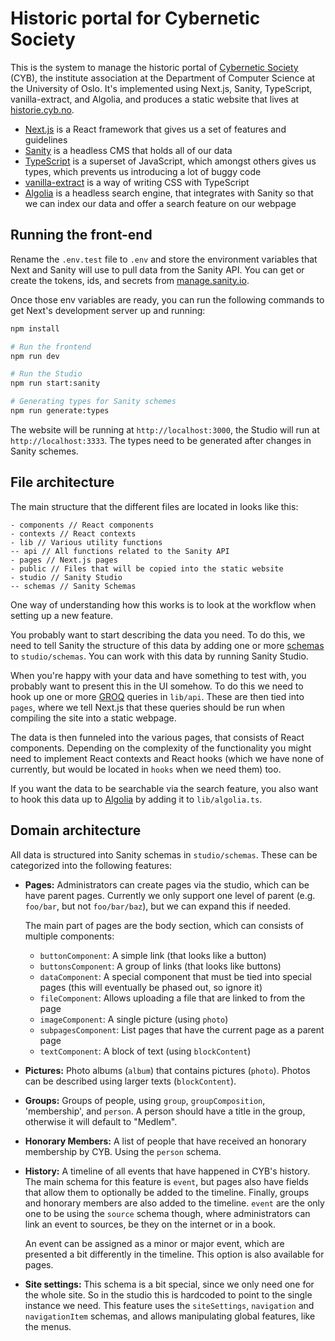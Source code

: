 # Historic portal for Cybernetic Society

This is the system to manage the historic portal of [Cybernetic Society](https://cyb.no/) (CYB),
the institute association at the Department of Computer Science at the University of Oslo. It's
implemented using Next.js, Sanity, TypeScript, vanilla-extract, and Algolia, and produces a
static website that lives at [historie.cyb.no](https://historie.cyb.no).

- [Next.js](https://nextjs.org/) is a React framework that gives us a set of features and guidelines
- [Sanity](https://www.sanity.io/) is a headless CMS that holds all of our data
- [TypeScript](https://www.typescriptlang.org/) is a superset of JavaScript, which amongst others
  gives us types, which prevents us introducing a lot of buggy code
- [vanilla-extract](https://vanilla-extract.style/) is a way of writing CSS with TypeScript
- [Algolia](https://www.algolia.com/) is a headless search engine, that integrates with Sanity so
  that we can index our data and offer a search feature on our webpage

## Running the front-end

Rename the `.env.test` file to `.env` and store the environment variables that Next and Sanity will
use to pull data from the Sanity API. You can get or create the tokens, ids, and secrets from
[manage.sanity.io](https://manage.sanity.io).

Once those env variables are ready, you can run the following commands to get Next's development
server up and running:

```bash
npm install

# Run the frontend
npm run dev

# Run the Studio
npm run start:sanity

# Generating types for Sanity schemes
npm run generate:types
```

The website will be running at `http://localhost:3000`, the Studio will run at
`http://localhost:3333`. The types need to be generated after changes in Sanity schemes.

## File architecture

The main structure that the different files are located in looks like this:

```
- components // React components
- contexts // React contexts
- lib // Various utility functions
-- api // All functions related to the Sanity API
- pages // Next.js pages
- public // Files that will be copied into the static website
- studio // Sanity Studio
-- schemas // Sanity Schemas
```

One way of understanding how this works is to look at the workflow when setting up a new feature.

You probably want to start describing the data you need. To do this, we need to tell Sanity the
structure of this data by adding one or more [schemas](https://www.sanity.io/docs/schema-types) to
`studio/schemas`. You can work with this data by running Sanity Studio.

When you're happy with your data and have something to test with, you probably want to present this
in the UI somehow. To do this we need to hook up one or more [GROQ](https://www.sanity.io/docs/groq)
queries in `lib/api`. These are then tied into `pages`, where we tell Next.js that these queries
should be run when compiling the site into a static webpage.

The data is then funneled into the various pages, that consists of React components. Depending on
the complexity of the functionality you might need to implement React contexts and React hooks
(which we have none of currently, but would be located in `hooks` when we need them) too.

If you want the data to be searchable via the search feature, you also want to hook this data up
to [Algolia](https://www.algolia.com/) by adding it to `lib/algolia.ts`.

## Domain architecture

All data is structured into Sanity schemas in `studio/schemas`. These can be categorized into the
following features:

- **Pages:** Administrators can create pages via the studio, which can be have parent pages.
  Currently we only support one level of parent (e.g. `foo/bar`, but not `foo/bar/baz`), but we can
  expand this if needed.

  The main part of pages are the body section, which can consists of multiple components:
  - `buttonComponent`: A simple link (that looks like a button)
  - `buttonsComponent`: A group of links (that looks like buttons)
  - `dataComponent`: A special component that must be tied into special pages (this will eventually
    be phased out, so ignore it)
  - `fileComponent`: Allows uploading a file that are linked to from the page
  - `imageComponent`: A single picture (using `photo`)
  - `subpagesComponent`: List pages that have the current page as a parent page
  - `textComponent`: A block of text (using `blockContent`)
- **Pictures:** Photo albums (`album`) that contains pictures (`photo`). Photos can be described
  using larger texts (`blockContent`).
- **Groups:** Groups of people, using `group`, `groupComposition`, 'membership', and `person`.
  A person should have a title in the group, otherwise it will default to "Medlem".
- **Honorary Members:** A list of people that have received an honorary membership by CYB. Using
  the `person` schema.
- **History:** A timeline of all events that have happened in CYB's history. The main schema for
  this feature is `event`, but pages also have fields that allow them to optionally
  be added to the timeline. Finally, groups and honorary members are also added to the timeline.
  `event` are the only one to be using the `source` schema though, where administrators can link
  an event to sources, be they on the internet or in a book.

  An event can be assigned as a minor or major event, which are presented a bit differently in the
  timeline. This option is also available for pages.
- **Site settings:** This schema is a bit special, since we only need one for the whole site. So
  in the studio this is hardcoded to point to the single instance we need. This feature uses the
  `siteSettings`, `navigation` and `navigationItem` schemas, and allows manipulating global
  features, like the menus.
